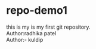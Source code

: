 # repo-demo1
this is my is my first git repository.
<br>
Author:radhika patel
<br>
Author:- kuldip

